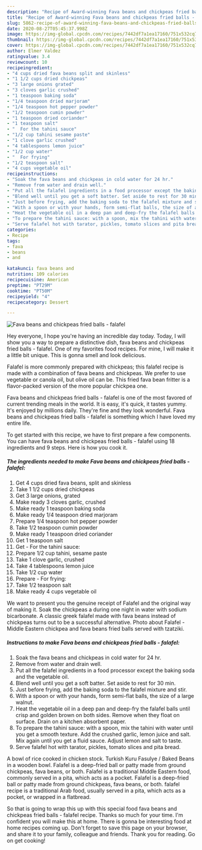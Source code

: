 ```yaml
---
description: "Recipe of Award-winning Fava beans and chickpeas fried balls - falafel"
title: "Recipe of Award-winning Fava beans and chickpeas fried balls - falafel"
slug: 5862-recipe-of-award-winning-fava-beans-and-chickpeas-fried-balls-falafel
date: 2020-08-27T05:45:37.998Z
image: https://img-global.cpcdn.com/recipes/7442df7a1ea17160/751x532cq70/fava-beans-and-chickpeas-fried-balls-falafel-recipe-main-photo.jpg
thumbnail: https://img-global.cpcdn.com/recipes/7442df7a1ea17160/751x532cq70/fava-beans-and-chickpeas-fried-balls-falafel-recipe-main-photo.jpg
cover: https://img-global.cpcdn.com/recipes/7442df7a1ea17160/751x532cq70/fava-beans-and-chickpeas-fried-balls-falafel-recipe-main-photo.jpg
author: Elmer Valdez
ratingvalue: 3.4
reviewcount: 10
recipeingredient:
- "4 cups dried fava beans split and skinless"
- "1 1/2 cups dried chickpeas"
- "3 large onions grated"
- "3 cloves garlic crushed"
- "1 teaspoon baking soda"
- "1/4 teaspoon dried marjoram"
- "1/4 teaspoon hot pepper powder"
- "1/2 teaspoon cumin powder"
- "1 teaspoon dried coriander"
- "1 teaspoon salt"
- "  For the tahini sauce"
- "1/2 cup tahini sesame paste"
- "1 clove garlic crushed"
- "4 tablespoons lemon juice"
- "1/2 cup water"
- "  For frying"
- "1/2 teaspoon salt"
- "4 cups vegetable oil"
recipeinstructions:
- "Soak the fava beans and chickpeas in cold water for 24 hr."
- "Remove from water and drain well."
- "Put all the falafel ingredients in a food processor except the baking soda and the vegetable oil."
- "Blend well until you get a soft batter. Set aside to rest for 30 min."
- "Just before frying, add the baking soda to the falafel mixture and stir."
- "With a spoon or with your hands, form semi-flat balls, the size of a large walnut."
- "Heat the vegetable oil in a deep pan and deep-fry the falafel balls until crisp and golden brown on both sides. Remove when they float on surface. Drain on a kitchen absorbent paper."
- "To prepare the tahini sauce: with a spoon, mix the tahini with water until you get a smooth texture. Add the crushed garlic, lemon juice and salt. Mix again until you get a fluid sauce. Adjust lemon and salt to taste."
- "Serve falafel hot with tarator, pickles, tomato slices and pita bread."
categories:
- Recipe
tags:
- fava
- beans
- and

katakunci: fava beans and 
nutrition: 109 calories
recipecuisine: American
preptime: "PT29M"
cooktime: "PT50M"
recipeyield: "4"
recipecategory: Dessert

---
```



![Fava beans and chickpeas fried balls - falafel](https://img-global.cpcdn.com/recipes/7442df7a1ea17160/751x532cq70/fava-beans-and-chickpeas-fried-balls-falafel-recipe-main-photo.jpg)

Hey everyone, I hope you're having an incredible day today. Today, I will show you a way to prepare a distinctive dish, fava beans and chickpeas fried balls - falafel. One of my favorites food recipes. For mine, I will make it a little bit unique. This is gonna smell and look delicious.

Falafel is more commonly prepared with chickpeas; this falafel recipe is made with a combination of fava beans and chickpeas. We prefer to use vegetable or canola oil, but olive oil can be. This fried fava bean fritter is a flavor-packed version of the more popular chickpea one.

Fava beans and chickpeas fried balls - falafel is one of the most favored of current trending meals in the world. It is easy, it's quick, it tastes yummy. It's enjoyed by millions daily. They're fine and they look wonderful. Fava beans and chickpeas fried balls - falafel is something which I have loved my entire life.


To get started with this recipe, we have to first prepare a few components. You can have fava beans and chickpeas fried balls - falafel using 18 ingredients and 9 steps. Here is how you cook it.

<!--inarticleads1-->

##### The ingredients needed to make Fava beans and chickpeas fried balls - falafel:

1. Get 4 cups dried fava beans, split and skinless
1. Take 1 1/2 cups dried chickpeas
1. Get 3 large onions, grated
1. Make ready 3 cloves garlic, crushed
1. Make ready 1 teaspoon baking soda
1. Make ready 1/4 teaspoon dried marjoram
1. Prepare 1/4 teaspoon hot pepper powder
1. Take 1/2 teaspoon cumin powder
1. Make ready 1 teaspoon dried coriander
1. Get 1 teaspoon salt
1. Get  - For the tahini sauce:
1. Prepare 1/2 cup tahini, sesame paste
1. Take 1 clove garlic, crushed
1. Take 4 tablespoons lemon juice
1. Take 1/2 cup water
1. Prepare  - For frying:
1. Take 1/2 teaspoon salt
1. Make ready 4 cups vegetable oil


We want to present you the genuine receipt of Falafel and the original way of making it. Soak the chickpeas a during one night in water with sodium bicarbonate. A classic greek falafel made with fava beans instead of chickpeas turns out to be a successful alternative. Photo about Falafel - Middle Eastern chickpea and fava beans fried balls served with tzatziki. 

<!--inarticleads2-->

##### Instructions to make Fava beans and chickpeas fried balls - falafel:

1. Soak the fava beans and chickpeas in cold water for 24 hr.
1. Remove from water and drain well.
1. Put all the falafel ingredients in a food processor except the baking soda and the vegetable oil.
1. Blend well until you get a soft batter. Set aside to rest for 30 min.
1. Just before frying, add the baking soda to the falafel mixture and stir.
1. With a spoon or with your hands, form semi-flat balls, the size of a large walnut.
1. Heat the vegetable oil in a deep pan and deep-fry the falafel balls until crisp and golden brown on both sides. Remove when they float on surface. Drain on a kitchen absorbent paper.
1. To prepare the tahini sauce: with a spoon, mix the tahini with water until you get a smooth texture. Add the crushed garlic, lemon juice and salt. Mix again until you get a fluid sauce. Adjust lemon and salt to taste.
1. Serve falafel hot with tarator, pickles, tomato slices and pita bread.


A bowl of rice cooked in chicken stock. Turkish Kuru Fasulye / Baked Beans in a wooden bowl. Falafel is a deep-fried ball or patty made from ground chickpeas, fava beans, or both. Falafel is a traditional Middle Eastern food, commonly served in a pita, which acts as a pocket. Falafel is a deep-fried ball or patty made from ground chickpeas, fava beans, or both. falafel recipe is a traditional Arab food, usually served in a pita, which acts as a pocket, or wrapped in a flatbread. 

So that is going to wrap this up with this special food fava beans and chickpeas fried balls - falafel recipe. Thanks so much for your time. I'm confident you will make this at home. There is gonna be interesting food at home recipes coming up. Don't forget to save this page on your browser, and share it to your family, colleague and friends. Thank you for reading. Go on get cooking!
